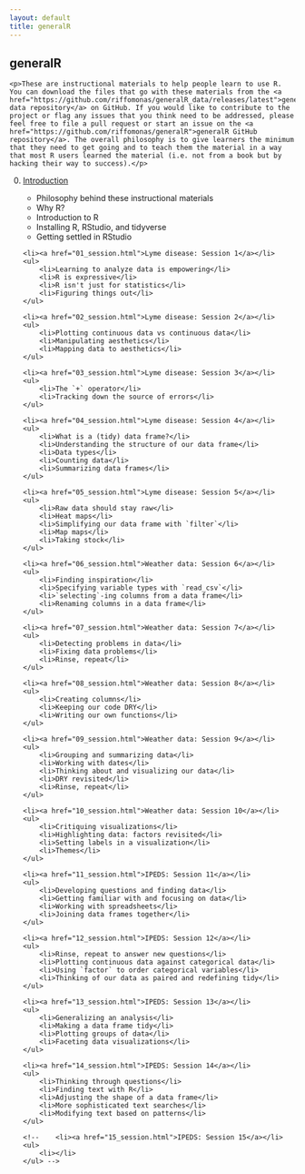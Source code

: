 ```yaml
---
layout: default
title: generalR
---
```


<div class="index">
	<h2>generalR</h2>

	<p>These are instructional materials to help people learn to use R. You can download the files that go with these materials from the <a href="https://github.com/riffomonas/generalR_data/releases/latest">generalR data repository</a> on GitHub. If you would like to contribute to the project or flag any issues that you think need to be addressed, please feel free to file a pull request or start an issue on the <a href="https://github.com/riffomonas/generalR">generalR GitHub repository</a>. The overall philosophy is to give learners the minimum that they need to get going and to teach them the material in a way that most R users learned the material (i.e. not from a book but by hacking their way to success).</p>

<ol start="0">
	<li><a href="00_session.html">Introduction</a></li>
	<ul>
		<li>Philosophy behind these instructional materials</li>
		<li>Why R?</li>
		<li>Introduction to R</li>
		<li>Installing R, RStudio, and tidyverse</li>
		<li>Getting settled in RStudio</li>
	</ul>

	<li><a href="01_session.html">Lyme disease: Session 1</a></li>
	<ul>
		<li>Learning to analyze data is empowering</li>
		<li>R is expressive</li>
		<li>R isn't just for statistics</li>
		<li>Figuring things out</li>
	</ul>

	<li><a href="02_session.html">Lyme disease: Session 2</a></li>
	<ul>
		<li>Plotting continuous data vs continuous data</li>
		<li>Manipulating aesthetics</li>
		<li>Mapping data to aesthetics</li>
	</ul>

	<li><a href="03_session.html">Lyme disease: Session 3</a></li>
	<ul>
		<li>The `+` operator</li>
		<li>Tracking down the source of errors</li>
	</ul>

	<li><a href="04_session.html">Lyme disease: Session 4</a></li>
	<ul>
		<li>What is a (tidy) data frame?</li>
		<li>Understanding the structure of our data frame</li>
		<li>Data types</li>
		<li>Counting data</li>
		<li>Summarizing data frames</li>
	</ul>

	<li><a href="05_session.html">Lyme disease: Session 5</a></li>
	<ul>
		<li>Raw data should stay raw</li>
		<li>Heat maps</li>
		<li>Simplifying our data frame with `filter`</li>
		<li>Map maps</li>
		<li>Taking stock</li>
	</ul>

	<li><a href="06_session.html">Weather data: Session 6</a></li>
	<ul>
		<li>Finding inspiration</li>
		<li>Specifying variable types with `read_csv`</li>
		<li>`selecting`-ing columns from a data frame</li>
		<li>Renaming columns in a data frame</li>
	</ul>

	<li><a href="07_session.html">Weather data: Session 7</a></li>
	<ul>
		<li>Detecting problems in data</li>
		<li>Fixing data problems</li>
		<li>Rinse, repeat</li>
	</ul>

	<li><a href="08_session.html">Weather data: Session 8</a></li>
	<ul>
		<li>Creating columns</li>
		<li>Keeping our code DRY</li>
		<li>Writing our own functions</li>
	</ul>

	<li><a href="09_session.html">Weather data: Session 9</a></li>
	<ul>
		<li>Grouping and summarizing data</li>
		<li>Working with dates</li>
		<li>Thinking about and visualizing our data</li>
		<li>DRY revisited</li>
		<li>Rinse, repeat</li>
	</ul>

	<li><a href="10_session.html">Weather data: Session 10</a></li>
	<ul>
		<li>Critiquing visualizations</li>
		<li>Highlighting data: factors revisited</li>
		<li>Setting labels in a visualization</li>
		<li>Themes</li>
	</ul>

	<li><a href="11_session.html">IPEDS: Session 11</a></li>
	<ul>
		<li>Developing questions and finding data</li>
		<li>Getting familiar with and focusing on data</li>
		<li>Working with spreadsheets</li>
		<li>Joining data frames together</li>
	</ul>

	<li><a href="12_session.html">IPEDS: Session 12</a></li>
	<ul>
		<li>Rinse, repeat to answer new questions</li>
		<li>Plotting continuous data against categorical data</li>
		<li>Using `factor` to order categorical variables</li>
		<li>Thinking of our data as paired and redefining tidy</li>
	</ul>

	<li><a href="13_session.html">IPEDS: Session 13</a></li>
	<ul>
		<li>Generalizing an analysis</li>
		<li>Making a data frame tidy</li>
		<li>Plotting groups of data</li>
		<li>Faceting data visualizations</li>
	</ul>

	<li><a href="14_session.html">IPEDS: Session 14</a></li>
	<ul>
		<li>Thinking through questions</li>
		<li>Finding text with R</li>
		<li>Adjusting the shape of a data frame</li>
		<li>More sophisticated text searches</li>
		<li>Modifying text based on patterns</li>
	</ul>

	<!-- 	<li><a href="15_session.html">IPEDS: Session 15</a></li>
	<ul>
		<li></li>
	</ul> -->


</ol>

</div>
